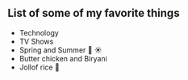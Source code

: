 ## List of some of my favorite things
* Technology
* TV Shows
* Spring and Summer :hibiscus: :sunny:
* Butter chicken and Biryani
* Jollof rice :rice:
